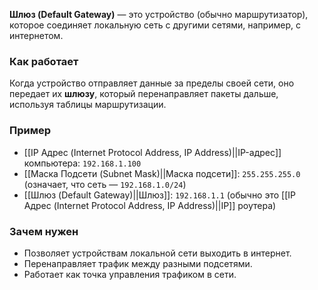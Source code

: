 **Шлюз (Default Gateway)** — это устройство (обычно маршрутизатор), которое соединяет локальную сеть с другими сетями, например, с интернетом.


### Как работает

Когда устройство отправляет данные за пределы своей сети, оно передает их **шлюзу**, который перенаправляет пакеты дальше, используя таблицы маршрутизации.


### Пример

- [[IP Адрес (Internet Protocol Address, IP Address)||IP-адрес]] компьютера: `192.168.1.100`
- [[Маска Подсети (Subnet Mask)||Маска подсети]]: `255.255.255.0` (означает, что сеть — `192.168.1.0/24`)
- [[Шлюз (Default Gateway)||Шлюз]]: `192.168.1.1` (обычно это [[IP Адрес (Internet Protocol Address, IP Address)||IP]] роутера)


### Зачем нужен

- Позволяет устройствам локальной сети выходить в интернет.
- Перенаправляет трафик между разными подсетями.
- Работает как точка управления трафиком в сети.